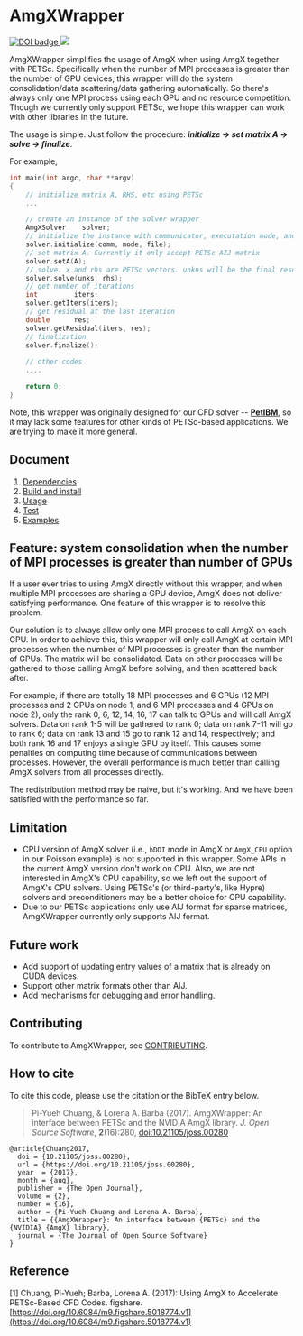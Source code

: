 # AmgXWrapper

<a style="border-width:0" href="https://doi.org/10.21105/joss.00280">
    <img src="https://joss.theoj.org/papers/10.21105/joss.00280/status.svg" alt="DOI badge" >
</a>
<a style="border-width:0" href="https://www.doi2bib.org/bib/10.21105%2Fjoss.00280">
    <img src="https://img.shields.io/badge/Cite%20AmgXWrapper-bibtex-blue.svg">
</a>

AmgXWrapper simplifies the usage of AmgX when using AmgX together with PETSc.
Specifically when the number of MPI processes is greater than the number of GPU
devices, this wrapper will do the system consolidation/data scattering/data 
gathering automatically. So there's always only one MPI process using each GPU 
and no resource competition. Though we currently only support PETSc, we hope 
this wrapper can work with other libraries in the future.

The usage is simple. 
Just follow the procedure: ***initialize -> set matrix A -> solve -> finalize***. 

For example,

```c++
int main(int argc, char **argv)
{
    // initialize matrix A, RHS, etc using PETSc
    ...

    // create an instance of the solver wrapper
    AmgXSolver    solver;
    // initialize the instance with communicator, executation mode, and config file
    solver.initialize(comm, mode, file);    
    // set matrix A. Currently it only accept PETSc AIJ matrix
    solver.setA(A);    
    // solve. x and rhs are PETSc vectors. unkns will be the final result in the end
    solver.solve(unks, rhs);    
    // get number of iterations
    int         iters;
    solver.getIters(iters);    
    // get residual at the last iteration
    double      res;
    solver.getResidual(iters, res);    
    // finalization
    solver.finalize();
 
    // other codes
    ....

    return 0;
}
```

Note, this wrapper was originally designed for our CFD solver -- 
**[PetIBM](https://github.com/barbagroup/PetIBM)**, so it may lack some features 
for other kinds of PETSc-based applications. We are trying to make it more general.

## Document

1. [Dependencies](doc/dependencies.md)
2. [Build and install](doc/install.md)
3. [Usage](doc/usage.md)
4. [Test](doc/test.md)
5. [Examples](example/README.md)

## Feature: system consolidation when the number of MPI processes is greater than number of GPUs

If a user ever tries to using AmgX directly without this wrapper, and when 
multiple MPI processes are sharing a GPU device, AmgX does not deliver 
satisfying performance. One feature of this wrapper is to resolve this problem.

Our solution is to always allow only one MPI process to call AmgX on each GPU.
In order to achieve this, this wrapper will only call AmgX at certain MPI 
processes when the number of MPI processes is greater than the number of GPUs. 
The matrix will be consolidated. Data on other processes will be gathered to 
those calling AmgX before solving, and then scattered back after.

For example, if there are totally 18 MPI processes and 6 GPUs (12 MPI processes 
and 2 GPUs on node 1, and 6 MPI processes and 4 GPUs on node 2), only the rank 0, 6, 
12, 14, 16, 17 can talk to GPUs and will call AmgX solvers. Data on rank 1-5 
will be gathered to rank 0; data on rank 7-11 will go to rank 6; data on rank 
13 and 15 go to rank 12 and 14, respectively; and both rank 16 and 17 enjoys a 
single GPU by itself. This causes some penalties on computing time because of 
communications between processes. However, the overall performance is much 
better than calling AmgX solvers from all processes directly.

The redistribution method may be naive, but it's working. And we have been 
satisfied with the performance so far.

## Limitation

* CPU version of AmgX solver (i.e., `hDDI` mode in AmgX or `AmgX_CPU` option
  in our Poisson example) is not supported in this wrapper. Some APIs in the current
  AmgX version don't work on CPU. Also, we are not interested in AmgX's CPU
  capability, so we left out the support of AmgX's CPU solvers. Using PETSc's (or
  third-party's, like Hypre) solvers and preconditioners may be a better choice
  for CPU capability.
* Due to our PETSc applications only use AIJ format for sparse matrices, 
  AmgXWrapper currently only supports AIJ format.

## Future work

* Add support of updating entry values of a matrix that is already on CUDA devices.
* Support other matrix formats other than AIJ.
* Add mechanisms for debugging and error handling.

## Contributing

To contribute to AmgXWrapper, see [CONTRIBUTING](CONTRIBUTING.md).

## How to cite

To cite this code, please use the citation or the BibTeX entry below.

> Pi-Yueh Chuang, & Lorena A. Barba (2017). AmgXWrapper: An interface between PETSc and the NVIDIA AmgX library. _J. Open Source Software_, **2**(16):280, [doi:10.21105/joss.00280](http://dx.doi.org/10.21105/joss.00280)


```console
@article{Chuang2017,
  doi = {10.21105/joss.00280},
  url = {https://doi.org/10.21105/joss.00280},
  year  = {2017},
  month = {aug},
  publisher = {The Open Journal},
  volume = {2},
  number = {16},
  author = {Pi-Yueh Chuang and Lorena A. Barba},
  title = {{AmgXWrapper}: An interface between {PETSc} and the {NVIDIA} {AmgX} library},
  journal = {The Journal of Open Source Software}
}
```

## Reference

[1] Chuang, Pi-Yueh; Barba, Lorena A. (2017): Using AmgX to Accelerate PETSc-Based
CFD Codes. figshare.
[https://doi.org/10.6084/m9.figshare.5018774.v1](https://doi.org/10.6084/m9.figshare.5018774.v1)
